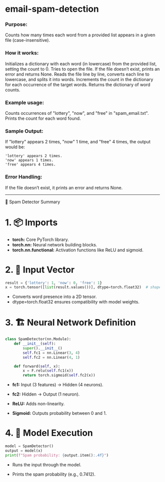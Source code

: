 # email-spam-detection

### Purpose:
Counts how many times each word from a provided list appears in a given file (case-insensitive).

### How it works:

Initializes a dictionary with each word (in lowercase) from the provided list, setting the count to 0.
Tries to open the file. If the file doesn’t exist, prints an error and returns None.
Reads the file line by line, converts each line to lowercase, and splits it into words.
Increments the count in the dictionary for each occurrence of the target words.
Returns the dictionary of word counts.

### Example usage:

Counts occurrences of "lottery", "now", and "free" in "spam_email.txt".
Prints the count for each word found.

### Sample Output:
If "lottery" appears 2 times, "now" 1 time, and "free" 4 times, the output would be:

```
'lottery' appears 2 times.
'now' appears 1 times.
'free' appears 4 times.
```

### Error Handling:
If the file doesn’t exist, it prints an error and returns None.

---
🧠 Spam Detector Summary
# 1. 📦 Imports
* **torch:** Core PyTorch library.
* **torch.nn:** Neural network building blocks.
* **torch.nn.functional:** Activation functions like ReLU and sigmoid.

# 2. 📨 Input Vector

``` python
result = {'lottery': 1, 'now': 0, 'free': 1}
x = torch.tensor([list(result.values())], dtype=torch.float32)  # shape: (1, 3)
```

* Converts word presence into a 2D tensor.
* dtype=torch.float32 ensures compatibility with model weights.

# 3. 🏗️ Neural Network Definition

``` python
class SpamDetector(nn.Module):
    def __init__(self):
        super().__init__()
        self.fc1 = nn.Linear(3, 4)
        self.fc2 = nn.Linear(4, 1)

    def forward(self, x):
        x = F.relu(self.fc1(x))
        return torch.sigmoid(self.fc2(x))
```
* **fc1:** Input (3 features) → Hidden (4 neurons).

* **fc2:** Hidden → Output (1 neuron).

* **ReLU:** Adds non-linearity.

* **Sigmoid:** Outputs probability between 0 and 1.

# 4. 🚀 Model Execution

``` python
model = SpamDetector()
output = model(x)
print(f"Spam probability: {output.item():.4f}")
```
* Runs the input through the model.

* Prints the spam probability (e.g., 0.7412).
